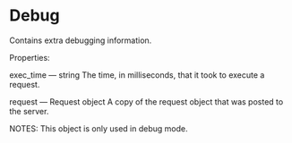 # Debug
Contains extra debugging information.

Properties:

exec_time — string
The time, in milliseconds, that it took to execute a request.

request — Request object
A copy of the request object that was posted to the server.

NOTES: This object is only used in debug mode.